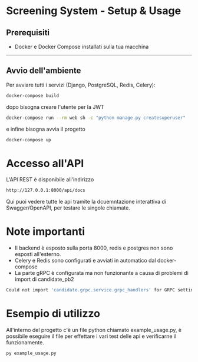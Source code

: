 # Screening System - Setup & Usage

## Prerequisiti

- Docker e Docker Compose installati sulla tua macchina

---

## Avvio dell'ambiente

Per avviare tutti i servizi (Django, PostgreSQL, Redis, Celery):

```bash
docker-compose build
```

dopo bisogna creare  l'utente per la JWT

```bash
docker-compose run --rm web sh -c "python manage.py createsuperuser"
```
 e infine bisogna avvia il progetto

 ```bash
 docker-compose up
 ```

# Accesso all'API
L'API REST è disponibile all'indirizzo 

```bash
http://127.0.0.1:8000/api/docs
```

Qui puoi vedere tutte le api tramite la dcuemntazione interattiva di Swagger/OpenAPI, per testare le singole chiamate.


# Note importanti
- Il backend è esposto sulla porta 8000, redis e postgres non sono esposti all'esterno.
- Celery e Redis sono configurati e avviati in automatico dal docker-compose
- La parte gRPC è configurata ma non funzionante a causa di problemi di import di candidate_pb2 

```bash
Could not import 'candidate.grpc.service.grpc_handlers' for GRPC setting 'ROOT_HANDLERS_HOOK'. ModuleNotFoundError: No module named 'candidate_pb2'.
```


# Esempio di utilizzo

All'interno del progetto c'è un file python chiamato example_usage.py, 
è possibile eseguire il file per effettare i vari test delle api e verificarne il funzionamente.

```bash
py example_usage.py
```




